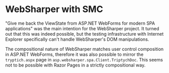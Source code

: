 # WebSharper with SMC

"Give me back the ViewState from ASP.NET WebForms for modern SPA applications"
was the main intention for the WebSharper project. It turned out that this was
indeed possible, but the testing infrastructure with Internet Explorer
specifically can't handle WebSharper's DOM manipulations.

The compositional nature of WebSharper matches user control composition in
ASP.NET WebForms, therefore it was also possible to mirror the `tryptich.aspx`
page in `asp.websharper.spa.Client.TriptychDoc`. This seems not to be possible
with Razor Pages in a strictly compositional way.
